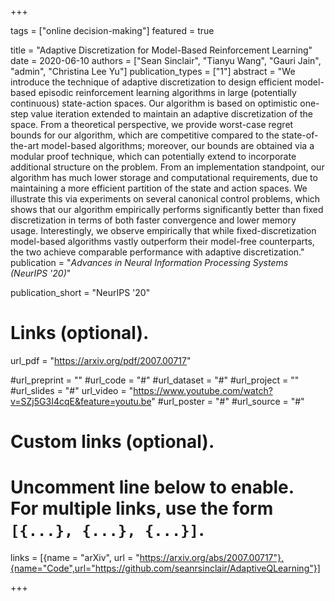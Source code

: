 +++

tags = ["online decision-making"]
featured = true

title = "Adaptive Discretization for Model-Based Reinforcement Learning"
date = 2020-06-10
authors = ["Sean Sinclair", "Tianyu Wang", "Gauri Jain", "admin", "Christina Lee Yu"]
publication_types = ["1"]
abstract = "We introduce the technique of adaptive discretization to design efficient model-based episodic reinforcement learning algorithms in large (potentially continuous) state-action spaces. Our algorithm is based on optimistic one-step value iteration extended to maintain an adaptive discretization of the space. From a theoretical perspective, we provide worst-case regret bounds for our algorithm, which are competitive compared to the state-of-the-art model-based algorithms; moreover, our bounds are obtained via a modular proof technique, which can potentially extend to incorporate additional structure on the problem. From an implementation standpoint, our algorithm has much lower storage and computational requirements, due to maintaining a more efficient partition of the state and action spaces. We illustrate this via experiments on several canonical control problems, which shows that our algorithm empirically performs significantly better than fixed discretization in terms of both faster convergence and lower memory usage. Interestingly, we observe empirically that while fixed-discretization model-based algorithms vastly outperform their model-free counterparts, the two achieve comparable performance with adaptive discretization."
publication = "*Advances in Neural Information Processing Systems (NeurIPS '20)*"

publication_short = "NeurIPS '20"

# Links (optional).
url_pdf = "https://arxiv.org/pdf/2007.00717"

#url_preprint = ""
#url_code = "#"
#url_dataset = "#"
#url_project = ""
#url_slides = "#"
url_video = "https://www.youtube.com/watch?v=SZj5G3I4cqE&feature=youtu.be"
#url_poster = "#"
#url_source = "#"

# Custom links (optional).
#   Uncomment line below to enable. For multiple links, use the form `[{...}, {...}, {...}]`.
links = [{name = "arXiv", url = "https://arxiv.org/abs/2007.00717"},{name="Code",url="https://github.com/seanrsinclair/AdaptiveQLearning"}]


+++


